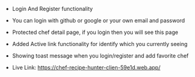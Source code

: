 - Login And Register functionality 
- You can login with github or google or your own email and password
- Protected chef detail page, if you login then you will see this page
- Added Active link functionality for identify  which you currently seeing
- Showing toast message when you login/register and add favorite chef

- Live Link: https://chef-recipe-hunter-clien-59e1d.web.app/